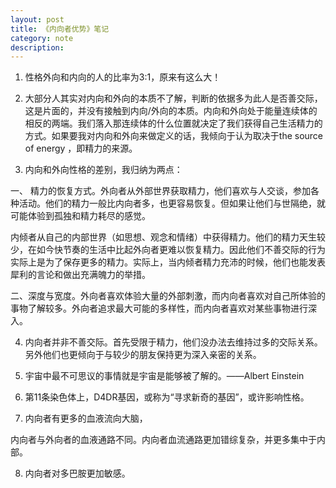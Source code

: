 ```yaml
---
layout: post
title: 《内向者优势》笔记
category: note
description: 
---
```


1. 性格外向和内向的人的比率为3:1，原来有这么大！

2. 大部分人其实对内向和外向的本质不了解，判断的依据多为此人是否善交际，这是片面的，并没有接触到内向/外向的本质。内向和外向处于能量连续体的相反的两端。我们落入那连续体的什么位置就决定了我们获得自己生活精力的方式。如果要我对内向和外向来做定义的话，我倾向于认为取决于the source of energy ，即精力的来源。

3. 内向和外向性格的差别，我归纳为两点：

一、 精力的恢复方式。外向者从外部世界获取精力，他们喜欢与人交谈，参加各种活动。他们的精力一般比内向者多，也更容易恢复。但如果让他们与世隔绝，就可能体验到孤独和精力耗尽的感觉。

内倾者从自己的内部世界（如思想、观念和情绪）中获得精力。他们的精力天生较少，在如今快节奏的生活中比起外向者更难以恢复精力。因此他们不善交际的行为实际上是为了保存更多的精力。实际上，当内倾者精力充沛的时候，他们也能发表犀利的言论和做出充满魄力的举措。

二、深度与宽度。外向者喜欢体验大量的外部刺激，而内向者喜欢对自己所体验的事物了解较多。外向者追求最大可能的多样性，而内向者喜欢对某些事物进行深入。

4. 内向者并非不善交际。首先受限于精力，他们没办法去维持过多的交际关系。另外他们也更倾向于与较少的朋友保持更为深入亲密的关系。

5. 宇宙中最不可思议的事情就是宇宙是能够被了解的。——Albert Einstein

6. 第11条染色体上，D4DR基因，或称为“寻求新奇的基因”，或许影响性格。

7. 内向者有更多的血液流向大脑，

内向者与外向者的血液通路不同。内向者血流通路更加错综复杂，并更多集中于内部。

8. 内向者对多巴胺更加敏感。
